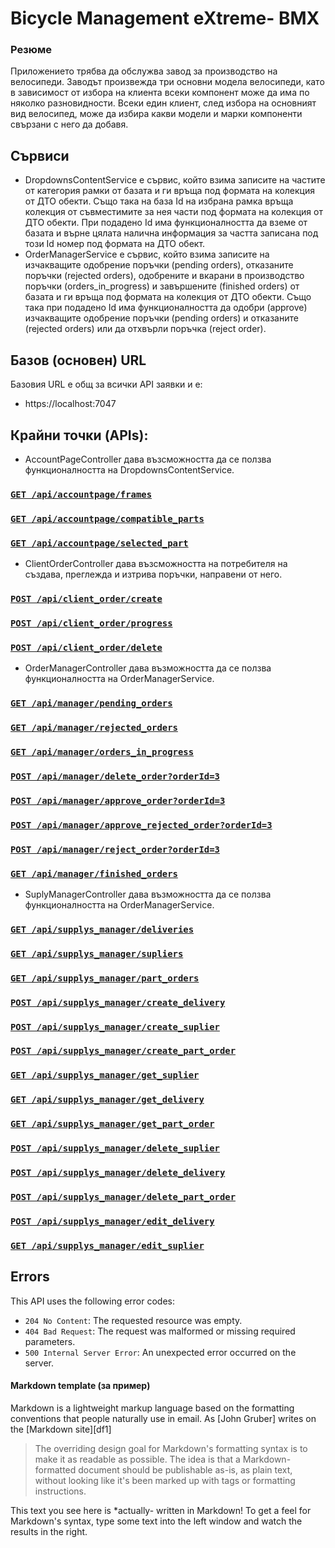 # <b>Bicycle Management eXtreme- BMX</b>

### Резюме
Приложението трябва да обслужва завод за производство на велосипеди. Заводът произвежда три основни модела велосипеди, като в зависимост от избора на клиента всеки компонент може да има по няколко разновидности. Всеки един клиент, след избора на основният вид велосипед, може да избира какви модели и марки компоненти свързани с него да добавя.

## Сървиси

- DropdownsContentService е сървис, който взима записите на частите от категория рамки от базата и ги връща под формата на колекция от ДТО обекти. Също така на база Id на избрана рамка връща колекция от съвместимите за нея части под формата на колекция от ДТО обекти. При подадено Id има функционалността да вземе от базата и върне цялата налична информация за частта записана под този Id номер под формата на ДТО обект.
- OrderManagerService е сървис, който взима записите на изчакващите одобрение поръчки (pending orders), отказаните поръчки (rejected orders), одобрените и вкарани в производство поръчки (orders_in_progress) и завършените (finished orders) от базата и ги връща под формата на колекция от ДТО обекти. Също така при подадено Id има функционалността да одобри (approve) изчакващите одобрение поръчки (pending orders) и отказаните (rejected orders) или да отхвърли поръчка (reject order).

## Базов (основен) URL
Базовия URL е общ за всички API заявки и е:
- https://localhost:7047

## Крайни точки (APIs):
- AccountPageController дава възсможността да се ползва функционалността на DropdownsContentService. 

### [`GET /api/accountpage/frames`](/ReadMeFiles/AccountPage/Frames.md)
### [`GET /api/accountpage/compatible_parts`](/ReadMeFiles/AccountPage/CompatibleParts.md)
### [`GET /api/accountpage/selected_part`](/ReadMeFiles/AccountPage/SelectedPart.md)
- ClientOrderController дава възсможността на потребителя на създава, преглежда и изтрива поръчки, направени от него.

### [`POST /api/client_order/create`](/ReadMeFiles/ClientOrder/Create.md)
### [`POST /api/client_order/progress`](/ReadMeFiles/ClientOrder/Progress.md)
### [`POST /api/client_order/delete`](/ReadMeFiles/ClientOrder/Delete.md)

- OrderManagerController дава възможността да се ползва функционалността на OrderManagerService. 

### [`GET /api/manager/pending_orders`](/ReadMeFiles/Manager/pending_orders.md)
### [`GET /api/manager/rejected_orders`](/ReadMeFiles/Manager/rejected_orders.md)
### [`GET /api/manager/orders_in_progress`](/ReadMeFiles/Manager/orders_in_progress.md)
### [`POST /api/manager/delete_order?orderId=3`](/ReadMeFiles/Manager/delete_order.md)
### [`POST /api/manager/approve_order?orderId=3`](/ReadMeFiles/Manager/approve_order.md)
### [`POST /api/manager/approve_rejected_order?orderId=3`](/ReadMeFiles/Manager/approve_rejected_order.md)
### [`POST /api/manager/reject_order?orderId=3`](/ReadMeFiles/Manager/reject_order.md)
### [`GET /api/manager/finished_orders`](/ReadMeFiles/Manager/finished_orders.md)

- SuplyManagerController дава възможността да се ползва функционалността на OrderManagerService. 

### [`GET /api/supplys_manager/deliveries`](/ReadMeFiles/SuplyManager/deliveries.md)
### [`GET /api/supplys_manager/supliers`](/ReadMeFiles/SuplyManager/supliers.md)
### [`GET /api/supplys_manager/part_orders`](/ReadMeFiles/SuplyManager/part_orders.md)
### [`POST /api/supplys_manager/create_delivery`](/ReadMeFiles/SuplyManager/create_delivery.md)
### [`POST /api/supplys_manager/create_suplier`](/ReadMeFiles/SuplyManager/create_suplier.md)
### [`POST /api/supplys_manager/create_part_order`](/ReadMeFiles/SuplyManager/create_part_order.md)
### [`GET /api/supplys_manager/get_suplier`](/ReadMeFiles/SuplyManager/get_suplier.md)
### [`GET /api/supplys_manager/get_delivery`](/ReadMeFiles/SuplyManager/get_delivery.md)
### [`GET /api/supplys_manager/get_part_order`](/ReadMeFiles/SuplyManager/get_part_order.md)
### [`POST /api/supplys_manager/delete_suplier`](/ReadMeFiles/SuplyManager/delete_suplier.md)
### [`POST /api/supplys_manager/delete_delivery`](/ReadMeFiles/SuplyManager/delete_delivery.md)
### [`POST /api/supplys_manager/delete_part_order`](/ReadMeFiles/SuplyManager/delete_part_order.md)
### [`POST /api/supplys_manager/edit_delivery`](/ReadMeFiles/SuplyManager/edit_delivery.md)
### [`GET /api/supplys_manager/edit_suplier`](/ReadMeFiles/SuplyManager/edit_suplier.md)

## Errors

This API uses the following error codes:

- `204 No Content`: The requested resource was empty.
- `404 Bad Request`: The request was malformed or missing required parameters.
- `500 Internal Server Error`: An unexpected error occurred on the server.


#### Markdown template (за пример)

Markdown is a lightweight markup language based on the formatting conventions
that people naturally use in email.
As [John Gruber] writes on the [Markdown site][df1]

> The overriding design goal for Markdown's
> formatting syntax is to make it as readable
> as possible. The idea is that a
> Markdown-formatted document should be
> publishable as-is, as plain text, without
> looking like it's been marked up with tags
> or formatting instructions.

This text you see here is *actually- written in Markdown! To get a feel
for Markdown's syntax, type some text into the left window and
watch the results in the right.